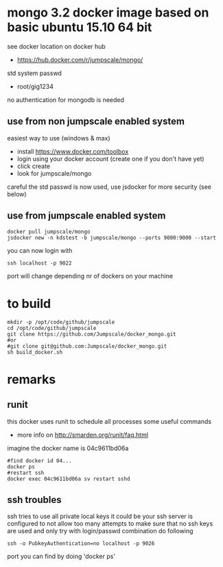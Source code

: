 
# mongo 3.2 docker image based on basic ubuntu 15.10 64 bit

see docker location on docker hub
- https://hub.docker.com/r/jumpscale/mongo/

std system passwd
- root/gig1234

no authentication for mongodb is needed

## use from non jumpscale enabled system

easiest way to use (windows & max)
- install https://www.docker.com/toolbox
- login using your docker account (create one if you don't have yet)
- click create
- look for jumpscale/mongo

careful the std passwd is now used, use jsdocker for more security (see below)

## use from jumpscale enabled system

```
docker pull jumpscale/mongo
jsdocker new -n kdstest -b jumpscale/mongo --ports 9000:9000 --start
```

you can now login with
```
ssh localhost -p 9022
```
port will change depending nr of dockers on your machine

# to build

```
mkdir -p /opt/code/github/jumpscale
cd /opt/code/github/jumpscale
git clone https://github.com/Jumpscale/docker_mongo.git
#or
#git clone git@github.com:Jumpscale/docker_mongo.git
sh build_docker.sh
```

# remarks

## runit

this docker uses runit to schedule all processes some useful commands
- more info on http://smarden.org/runit/faq.html

imagine the docker name is 04c9611bd06a
```
#find docker id 04...
docker ps
#restart ssh
docker exec 04c9611bd06a sv restart sshd
```

## ssh troubles

ssh tries to use all private local keys
it could be your ssh server is configured to not allow too many attempts
to make sure that no ssh keys are used and only try with login/passwd combination do following
```
ssh -o PubkeyAuthentication=no localhost -p 9026
```
port you can find by doing 'docker ps'
